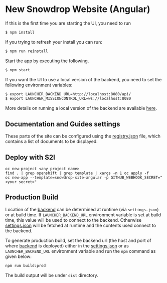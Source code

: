 New Snowdrop Website (Angular)
==============================

If this is the first time you are starting the UI, you need to run

```bash
$ npm install
```

If you trying to refresh your install you can run:

```bash
$ npm run reinstall
```

Start the app by executing the following.

```bash
$ npm start
```

If you want the UI to use a local version of the backend, you need to set the following environment variables:

```bash   
$ export LAUNCHER_BACKEND_URL=http://localhost:8080/api/
$ export LAUNCHER_MISSIONCONTROL_URL=ws://localhost:8080
```

More details on running a local version of the backend are available [here][2].

## Documentation and Guides settings

These parts of the site can be configured using the [registry.json][3] file, which contains a list of documents to be displayed.

## Deploy with S2I

```
oc new-project <any project name>
find . | grep openshift | grep template | xargs -n 1 oc apply -f
oc new-app --template=snowdrop-site-angular -p GITHUB_WEBHOOK_SECRET="<your secret>"
```

## Production Build

Location of the [backend][2] can be determined at runtime (via `settings.json`) or at build time.
If `LAUNCHER_BACKEND_URL` environment variable is set at build time, this value will be used to connect to the backend.
Otherwise [settings.json][1] will be fetched at runtime and the contents used connect to the backend.

To generate production build, set the backend url (the host and port of where
[backend][2] is deployed) either in the [settings.json][1] or as `LAUNCHER_BACKEND_URL` environment variable
and run the `npm` command as given below:

```bash
npm run build:prod
```

The build output will be under `dist` directory.

[1]: https://github.com/snowdrop/snowdrop-site-angular/blob/master/src/assets/settings.json
[2]: https://github.com/fabric8-launcher/launcher-backend
[3]: https://github.com/snowdrop/snowdrop-site-angular/blob/master/src/assets/registry.json
